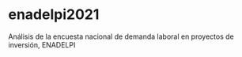 # enadelpi2021
Análisis de la encuesta nacional de demanda laboral en proyectos de inversión, ENADELPI
